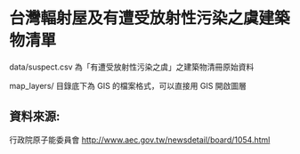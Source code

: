 台灣輻射屋及有遭受放射性污染之虞建築物清單
====================


data/suspect.csv 為「有遭受放射性污染之虞」之建築物清冊原始資料

map_layers/ 目錄底下為 GIS 的檔案格式，可以直接用 GIS 開啟圖層

資料來源:
---------
行政院原子能委員會 http://www.aec.gov.tw/newsdetail/board/1054.html


